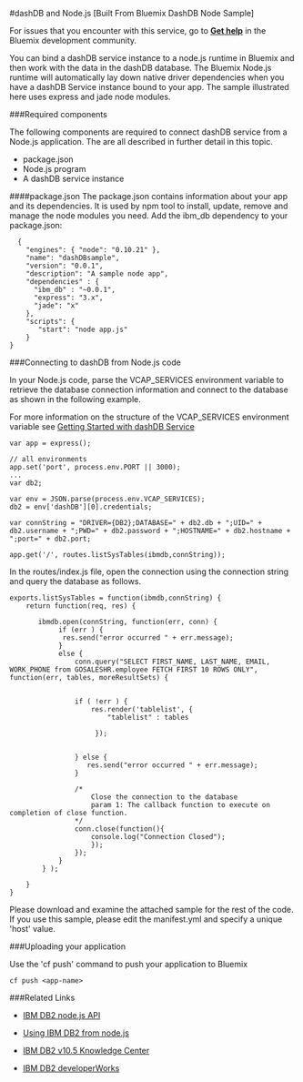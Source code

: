 #dashDB and Node.js [Built From Bluemix DashDB Node Sample]

For issues that you encounter with this service, go to [**Get help**](https://www.ibmdw.net/bluemix/get-help/) in the Bluemix development community.

You can bind a dashDB service instance to a node.js runtime in Bluemix and then work with the data in the dashDB database. The Bluemix Node.js runtime will automatically lay down native driver dependencies when you have a dashDB Service instance bound to your app. The sample illustrated here uses express and jade node modules.

###Required components

The following components are required to connect dashDB service from a Node.js application. The are all described in further detail in this topic.

- package.json
- Node.js program
- A dashDB service instance

####package.json
The package.json contains information about your app and its dependencies. It is used by npm tool to install, update, remove and manage the node modules you need. Add the ibm_db dependency to your package.json:
```
  {
    "engines": { "node": "0.10.21" },
    "name": "dashDBsample",
    "version": "0.0.1",
    "description": "A sample node app",
    "dependencies" : {
      "ibm_db" : "~0.0.1",
	  "express": "3.x",
	  "jade": "x"
    },
    "scripts": {
       "start": "node app.js"
	}
}
```


###Connecting to dashDB from Node.js code

In your Node.js code, parse the VCAP_SERVICES environment variable to retrieve the database connection information and connect to the database as shown in the following example.

For more information on the structure of the VCAP_SERVICES environment variable see [Getting Started with dashDB Service](http://www.ng.bluemix.net/docs/#services/dashDB/index.html#dashDB)

```
var app = express();

// all environments
app.set('port', process.env.PORT || 3000);
...
var db2;

var env = JSON.parse(process.env.VCAP_SERVICES);
db2 = env['dashDB'][0].credentials;

var connString = "DRIVER={DB2};DATABASE=" + db2.db + ";UID=" + db2.username + ";PWD=" + db2.password + ";HOSTNAME=" + db2.hostname + ";port=" + db2.port;

app.get('/', routes.listSysTables(ibmdb,connString));
```

In the routes/index.js file, open the connection using the connection string and query the database as follows.
```
exports.listSysTables = function(ibmdb,connString) {
	return function(req, res) {
		   
	   ibmdb.open(connString, function(err, conn) {
			if (err ) {
			 res.send("error occurred " + err.message);
			}
			else {
				conn.query("SELECT FIRST_NAME, LAST_NAME, EMAIL, WORK_PHONE from GOSALESHR.employee FETCH FIRST 10 ROWS ONLY", function(err, tables, moreResultSets) {

							
				if ( !err ) { 
					res.render('tablelist', {
						"tablelist" : tables
						
					 });

					
				} else {
				   res.send("error occurred " + err.message);
				}

				/*
					Close the connection to the database
					param 1: The callback function to execute on completion of close function.
				*/
				conn.close(function(){
					console.log("Connection Closed");
					});
				});
			}
		} );
	   
	}
}
```
Please download and examine the attached sample for the rest of the code. If you use this sample, please edit the manifest.yml and specify a unique 'host' value.

###Uploading your application

Use the 'cf push' command to push your application to Bluemix

`cf push <app-name> `


###Related Links
- [IBM DB2 node.js API](https://www.npmjs.org/package/ibm_db#api)

- [Using IBM DB2 from node.js](https://www.ibm.com/developerworks/community/blogs/pd/entry/using_ibm_db2_from_node_js4?lang=en)

- [IBM DB2 v10.5 Knowledge Center](https://www-01.ibm.com/support/knowledgecenter/SSEPGG_10.5.0/com.ibm.db2.luw.kc.doc/welcome.html)
- [IBM DB2 developerWorks](http://www.ibm.com/developerworks/data/products/db2/)

